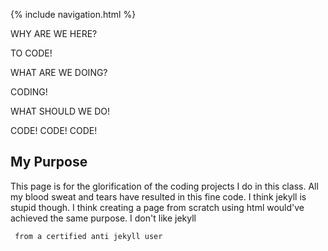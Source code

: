 {% include navigation.html %}

WHY ARE WE HERE?

TO CODE!

WHAT ARE WE DOING?

CODING!

WHAT SHOULD WE DO!

CODE! CODE! CODE!

## My Purpose

This page is for the glorification of the coding projects I do in this class. All my blood sweat and tears have resulted in this fine code. I think jekyll is stupid though. I think creating a page from scratch using html would've achieved the same purpose. I don't like jekyll
     
     from a certified anti jekyll user
